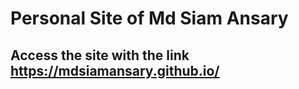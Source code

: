 # Personal Site of Md Siam Ansary 
## Access the site with the link https://mdsiamansary.github.io/ 
